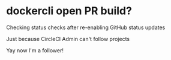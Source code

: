 # dockercli open PR build?

Checking status checks after re-enabling GitHub status updates

Just because CircleCI Admin can't follow projects

Yay now I'm a follower!
